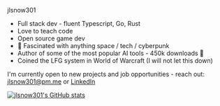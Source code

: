 jlsnow301

- Full stack dev - fluent Typescript, Go, Rust
- Love to teach code
- Open source game dev
- :milky_way: Fascinated with anything space / tech / cyberpunk
- Author of some of the most popular AI tools - 450k downloads :stars:
- Coined the LFG system in World of Warcraft (I will not let this down)

I'm currently open to new projects and job opportunities - reach out: jlsnow301@pm.me or [LinkedIn](https://www.linkedin.com/in/jlsnow301)

[![jlsnow301's GitHub stats](https://github-readme-stats.vercel.app/api?username=jlsnow301)](https://github.com/anuraghazra/github-readme-stats)
